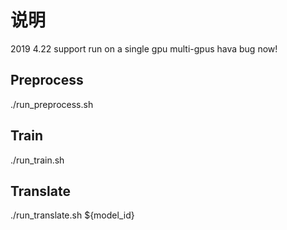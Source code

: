 # 说明
2019 4.22
support run on a single gpu
multi-gpus hava bug now!

## Preprocess

./run_preprocess.sh

## Train

./run_train.sh

## Translate

./run_translate.sh ${model_id}

